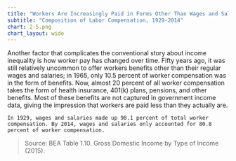 ```yaml
---
title: "Workers Are Increasingly Paid in Forms Other Than Wages and Salaries"
subtitle: "Composition of Labor Compensation, 1929-2014"
chart: 2-5.png
chart_layout: wide
---
```

Another factor that complicates the conventional story about income inequality is how worker pay has changed over time. Fifty years ago, it was still relatively uncommon to offer workers benefits other than their regular wages and salaries; in 1965, only 10.5 percent of worker compensation was in the form of benefits. Now, almost 20 percent of all worker compensation takes the form of health insurance, 401(k) plans, pensions, and other benefits. Most of these benefits are not captured in government income data, giving the impression that workers are paid less than they actually are.

```
In 1929, wages and salaries made up 98.1 percent of total worker compensation. By 2014, wages and salaries only accounted for 80.8 percent of worker compensation.
```

> Source: BEA Table 1.10. Gross Domestic Income by Type of Income (2015).
